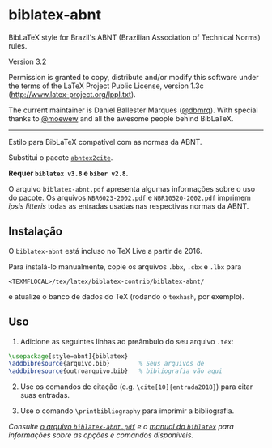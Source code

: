 # biblatex-abnt

BibLaTeX style for Brazil's ABNT (Brazilian Association of Technical Norms)
rules.

Version 3.2

Permission is granted to copy, distribute and/or modify this software
under the terms of the LaTeX Project Public License, version 1.3c
(http://www.latex-project.org/lppl.txt).

The current maintainer is
Daniel Ballester Marques ([@dbmrq](https://github.com/dbmrq)). With special
thanks to [@moewew](https://github.com/moewew) and all the awesome people
behind BibLaTeX.

---

Estilo para BibLaTeX compatível com as normas da ABNT.

Substitui o pacote [`abntex2cite`](https://github.com/abntex/abntex2).

**Requer `biblatex v3.8` e `biber v2.8`.**

O arquivo `biblatex-abnt.pdf` apresenta algumas informações sobre o uso do
pacote. Os arquivos `NBR6023-2002.pdf` e `NBR10520-2002.pdf` imprimem *ipsis
litteris* todas as entradas usadas nas respectivas normas da ABNT.


## Instalação

O `biblatex-abnt` está incluso no TeX Live a partir de 2016.

Para instalá-lo manualmente, copie os arquivos `.bbx`, `.cbx` e `.lbx` para

    <TEXMFLOCAL>/tex/latex/biblatex-contrib/biblatex-abnt/

e atualize o banco de dados do TeX (rodando o `texhash`, por exemplo).

## Uso

1. Adicione as seguintes linhas ao preâmbulo do seu arquivo `.tex`:

  ```tex
  \usepackage[style=abnt]{biblatex}
  \addbibresource{arquivo.bib}        % Seus arquivos de
  \addbibresource{outroarquivo.bib}   % bibliografia vão aqui
  ```

2. Use os comandos de citação (e.g. `\cite[10]{entrada2018}`) para citar
suas entradas.

3. Use o comando `\printbibliography` para imprimir a bibliografia.

*Consulte [o arquivo `biblatex-abnt.pdf`](https://github.com/abntex/biblatex-abnt/raw/master/doc/biblatex-abnt.pdf) e o [manual do `biblatex`](http://mirrors.ctan.org/macros/latex/contrib/biblatex/doc/biblatex.pdf) para informações sobre as opções e comandos disponíveis.*

